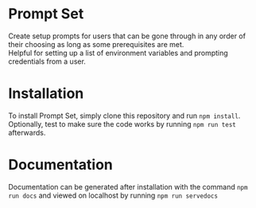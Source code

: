 # Prompt Set
Create setup prompts for users that can be gone through in any order of their choosing as long as some prerequisites are met.<br>
Helpful for setting up a list of environment variables and prompting credentials from a user.

# Installation
To install Prompt Set, simply clone this repository and run `npm install`.<br>
Optionally, test to make sure the code works by running `npm run test` afterwards.

# Documentation
Documentation can be generated after installation with the command `npm run docs` and viewed on localhost by running `npm run servedocs`